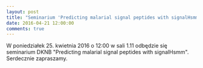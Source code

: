 ```yaml
---
layout: post
title: "Seminarium 'Predicting malarial signal peptides with signalHsmm'"
date: 2016-04-21 12:00:00
comments: true
---
```


W poniedziałek 25. kwietnia 2016 o 12:00 w sali 1.11 odbędzie się seminarium DKNB "Predicting malarial signal peptides with signalHsmm". Serdecznie zapraszamy.
